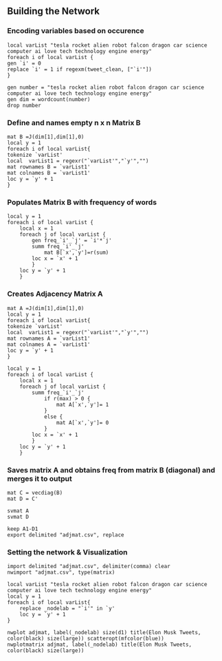 ## Building the Network
### Encoding variables based on occurence
```
local varList "tesla rocket alien robot falcon dragon car science computer ai love tech technology engine energy"
foreach i of local varList {
gen `i' = 0
replace `i' = 1 if regexm(tweet_clean, ["`i'"])
}

gen number = "tesla rocket alien robot falcon dragon car science computer ai love tech technology engine energy" 
gen dim = wordcount(number)
drop number
```
### Define and names empty n x n Matrix B
```
mat B =J(dim[1],dim[1],0)
local y = 1
foreach i of local varList{
tokenize `varList'
local  varList1 = regexr("`varList'","`y'","")
mat rownames B = `varList1'
mat colnames B = `varList1'
loc y = `y' + 1
}
```
### Populates Matrix B with frequency of words
```
local y = 1
foreach i of local varList {
	local x = 1
	foreach j of local varList {
		gen freq_`i'_`j' = `i'*`j'
		summ freq_`i'_`j'
			mat B[`x',`y']=r(sum)
		loc x = `x' + 1
		}
	loc y = `y' + 1
	}
```
### Creates Adjacency Matrix A
```
mat A =J(dim[1],dim[1],0)
local y = 1
foreach i of local varList{
tokenize `varList'
local  varList1 = regexr("`varList'","`y'","")
mat rownames A = `varList1'
mat colnames A = `varList1'
loc y = `y' + 1
}

local y = 1
foreach i of local varList {
	local x = 1
	foreach j of local varList {
		summ freq_`i'_`j'
			if r(max) > 0 {
				mat A[`x',`y']= 1
			}
			else {
				mat A[`x',`y']= 0	
			}
		loc x = `x' + 1
		}
	loc y = `y' + 1
	}
```
### Saves matrix A and obtains freq from matrix B (diagonal) and merges it to output
```
mat C = vecdiag(B)
mat D = C'
	
svmat A 
svmat D
	
keep A1-D1
export delimited "adjmat.csv", replace
```

### Setting the network & Visualization
```
import delimited "adjmat.csv", delimiter(comma) clear
nwimport "adjmat.csv", type(matrix)

local varList "tesla rocket alien robot falcon dragon car science computer ai love tech technology engine energy"
local y = 1
foreach i of local varList{
	replace _nodelab = "`i'" in `y'
	loc y = `y' + 1
}

nwplot adjmat, label(_nodelab) size(d1) title(Elon Musk Tweets, color(black) size(large)) scatteropt(mfcolor(blue))
nwplotmatrix adjmat, label(_nodelab) title(Elon Musk Tweets, color(black) size(large))
```
